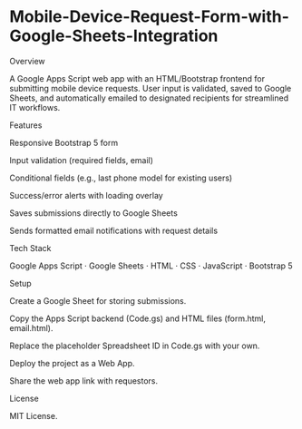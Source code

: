 # Mobile-Device-Request-Form-with-Google-Sheets-Integration

Overview

A Google Apps Script web app with an HTML/Bootstrap frontend for submitting mobile device requests. User input is validated, saved to Google Sheets, and automatically emailed to designated recipients for streamlined IT workflows.

Features

Responsive Bootstrap 5 form

Input validation (required fields, email)

Conditional fields (e.g., last phone model for existing users)

Success/error alerts with loading overlay

Saves submissions directly to Google Sheets

Sends formatted email notifications with request details

Tech Stack

Google Apps Script · Google Sheets · HTML · CSS · JavaScript · Bootstrap 5

Setup

Create a Google Sheet for storing submissions.

Copy the Apps Script backend (Code.gs) and HTML files (form.html, email.html).

Replace the placeholder Spreadsheet ID in Code.gs with your own.

Deploy the project as a Web App.

Share the web app link with requestors.


License

MIT License.
